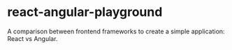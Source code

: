 # react-angular-playground
A comparison between frontend frameworks to create a simple application: React vs Angular.

